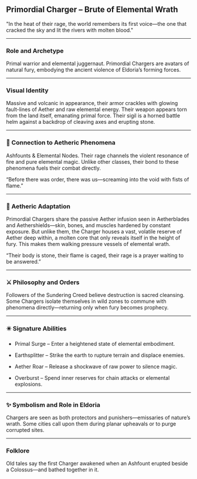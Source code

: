 ## Primordial Charger – Brute of Elemental Wrath

"In the heat of their rage, the world remembers its first voice—the one that cracked the sky and lit the rivers with molten blood."

---

### Role and Archetype

Primal warrior and elemental juggernaut. Primordial Chargers are avatars of natural fury, embodying the ancient violence of Eldoria’s forming forces.

---

### Visual Identity

Massive and volcanic in appearance, their armor crackles with glowing fault-lines of Aether and raw elemental energy. Their weapon appears torn from the land itself, emanating primal force. Their sigil is a horned battle helm against a backdrop of cleaving axes and erupting stone.

---

### 💠 Connection to Aetheric Phenomena

Ashfounts & Elemental Nodes. Their rage channels the violent resonance of fire and pure elemental magic. Unlike other classes, their bond to these phenomena fuels their combat directly.

“Before there was order, there was us—screaming into the void with fists of flame.”

---

### 🦴 Aetheric Adaptation

Primordial Chargers share the passive Aether infusion seen in Aetherblades and Aethershields—skin, bones, and muscles hardened by constant exposure. But unlike them, the Charger houses a vast, volatile reserve of Aether deep within, a molten core that only reveals itself in the height of fury. This makes them walking pressure vessels of elemental wrath.

“Their body is stone, their flame is caged, their rage is a prayer waiting to be answered.”

---

### ⚔️ Philosophy and Orders

Followers of the Sundering Creed believe destruction is sacred cleansing. Some Chargers isolate themselves in wild zones to commune with phenomena directly—returning only when fury becomes prophecy.

---

### ✴️ Signature Abilities

- Primal Surge – Enter a heightened state of elemental embodiment.  
      
    
- Earthsplitter – Strike the earth to rupture terrain and displace enemies.  
      
    
- Aether Roar – Release a shockwave of raw power to silence magic.  
      
    
- Overburst – Spend inner reserves for chain attacks or elemental explosions.  
      
    

---

### ✨ Symbolism and Role in Eldoria

Chargers are seen as both protectors and punishers—emissaries of nature’s wrath. Some cities call upon them during planar upheavals or to purge corrupted sites.

---

### Folklore

Old tales say the first Charger awakened when an Ashfount erupted beside a Colossus—and bathed together in it.